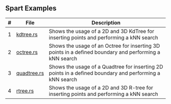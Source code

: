 ## Spart Examples

| # | File                       | Description                                                                                             |
|---|----------------------------|---------------------------------------------------------------------------------------------------------|
| 1 | [kdtree.rs](kdtree.rs)     | Shows the usage of a 2D and 3D KdTree for inserting points and performing a kNN search                  |
| 2 | [octree.rs](octree.rs)     | Shows the usage of an Octree for inserting 3D points in a defined boundary and performing a kNN search  |
| 3 | [quadtree.rs](quadtree.rs) | Shows the usage of a Quadtree for inserting 2D points in a defined boundary and performing a kNN search |
| 4 | [rtree.rs](rtree.rs)       | Shows the usage of a 2D and 3D R-tree for inserting points and performing a kNN search                  |
